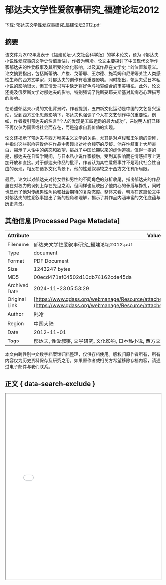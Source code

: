 # 郁达夫文学性爱叙事研究_福建论坛2012

<!-- tcd_download_link -->
下载: [郁达夫文学性爱叙事研究_福建论坛2012.pdf](郁达夫文学性爱叙事研究_福建论坛2012.pdf)
<!-- tcd_download_link_end -->

## 摘要

<!-- tcd_abstract -->
该文件为2012年发表于《福建论坛·人文社会科学版》的学术论文，题为《郁达夫小说性爱叙事的文学史价值重估》，作者为韩冷。论文主要探讨了中国现代文学作家郁达夫的性爱叙事及其所受的文化影响，以及其作品在文学史上的位置和意义。论文摘要指出，包括斯蒂纳、卢梭、戈蒂耶、王尔德、施笃姆和尼采等关注人类感性生命的西方文学家，对郁达夫的创作有着重要影响。同时指出，郁达夫受日本私小说的影响很大，但其情爱书写中缺乏将好色与物哀结合的审美特征。此外，论文还提及俄罗斯文学对郁达夫的影响，特别强调了陀斯妥耶夫斯基对其病态心理描写的影响。

在论述郁达夫小说的文化背景时，作者提到，五四新文化运动是中国的文艺复兴运动，受到西方文化思潮影响下，郁达夫也强调了个人在文艺创作中的重要性。例如，作者援引郁达夫的名言“个人的发现是五四运动的最大成功”，来说明人们已经不再仅仅为国家或社会而存在，而是追求自我价值的实现。

论文还揭示了郁达夫与西方唯美主义文学的关系，尤其是对卢梭和王尔德的崇拜，并指出这些影响导致他在作品中表现出对社会规范的反叛。他在性叙事上大胆直白，揭示了人性中的病态和欲望，挑战了中国长期以来的虚伪道德。值得一提的是，郁达夫在日留学期间，与日本私小说作家接触，受到其影响而在情感描写上更加开放和直接。对于郁达夫作品的批评，作者认为其性爱叙事并不是现代社会性自由的表现，相反在诸多文化背景下，他的性爱叙事较之于西方文化有所局限。

最后，论文以对郁达夫对待女性和男性的不同角色的分析收尾，指出郁达夫的作品虽在对权力的讽刺上存在先见之明，但同样也反映出了他内心的矛盾与挣扎，同时也显示了他对传统男性角色和社会期待的复杂态度。整体来看，韩冷在这篇论文中对郁达夫的性爱叙事提出了新的视角和理解，揭示了其作品内涵丰富的文化底蕴与历史背景。

<!-- tcd_abstract_end -->

## 其他信息 [Processed Page Metadata]

| Attribute       | Value                                  |
|-----------------|----------------------------------------|
| Filename        | 郁达夫文学性爱叙事研究_福建论坛2012.pdf                             |
| Type            | document                                 |
| Format          | PDF Document                               |
| Size            | 1243247 bytes                           |
| MD5             | 00ecd471af04502d10db78162cde45da                                  |
| Archived Date   | 2024-11-23 05:53:29                             |
| Original Link   | [https://www.gdass.org/webmanage/Resource/attached/file/20130831/20130831202948_1093.pdf](https://www.gdass.org/webmanage/Resource/attached/file/20130831/20130831202948_1093.pdf)                         |
| Author          | 韩冷                               |
| Region          | 中国大陆                               |
| Date            | 2012-11-01                                 |
| Tags            | 郁达夫, 性爱叙事, 文学研究, 文化影响, 日本私小说, 西方文学, 五四运动, 文学批评, 性压抑, 文人情感                                 |

本文由跨性别中文数字档案馆归档整理，仅供存档使用。版权归原作者所有，所有内容仅为历史资料保存及研究之用。如果原作者或相关方希望移除存档内容，请通过电子邮件与我们联系。

## 正文 { data-search-exclude }

<!-- tcd_main_text -->
<iframe src="../郁达夫文学性爱叙事研究_福建论坛2012.pdf" width="100%" height="600px">
    <p>无法显示PDF，请下载查看。</p>
</iframe>
<!-- tcd_main_text_end -->

